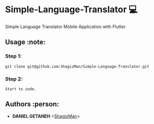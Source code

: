 # Simple-Language-Translator :computer:
Simple Language Translator Mobile Application with Flutter

## Usage :note:
### Step 1: <br>
`git clone git@github.com:ShagizMan/Simple-Language-Translator.git` <br>

### Step 2: <br>
`Start to code.` <br>

## Authors :person:
* **DANIEL GETANEH** <[ShagizMan](https://www.github.com/ShagizMan)>
